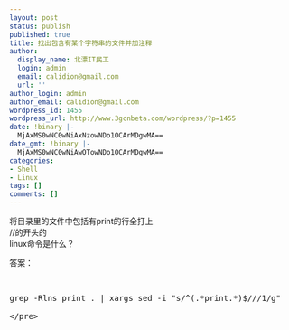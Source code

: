 ```yaml
---
layout: post
status: publish
published: true
title: 找出包含有某个字符串的文件并加注释
author:
  display_name: 北漂IT民工
  login: admin
  email: calidion@gmail.com
  url: ''
author_login: admin
author_email: calidion@gmail.com
wordpress_id: 1455
wordpress_url: http://www.3gcnbeta.com/wordpress/?p=1455
date: !binary |-
  MjAxMS0wNC0wNiAxNzowNDo1OCArMDgwMA==
date_gmt: !binary |-
  MjAxMS0wNC0wNiAwOTowNDo1OCArMDgwMA==
categories:
- Shell
- Linux
tags: []
comments: []
---
```

<p>将目录里的文件中包括有print的行全打上<br />
&#47;&#47;的开头的<br />
linux命令是什么？</p>
<p>答案：</p>
<p>&nbsp;</p>
<pre class="sh" name="code">
grep -Rlns print . | xargs sed -i "s&#47;^(.*print.*)$&#47;&#47;&#47;1&#47;g"<br />
<&#47;pre></p>
